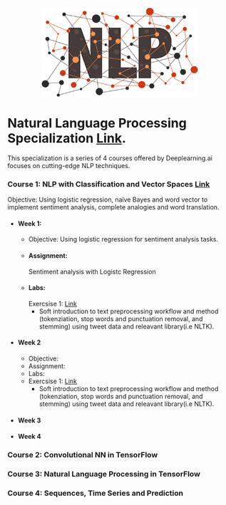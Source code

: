 <p align="center">
  <img src="https://github.com/mei-pan/Natural_Language_Processing_Specialization/blob/main/NLP_shutterstock_raindrop74-1507366230.jpg" alt="Image description" width='auto', height='200'>
</p>


# Natural Language Processing Specialization [Link](https://www.coursera.org/specializations/natural-language-processing).
  This specialization is a series of 4 courses offered by Deeplearning.ai focuses on cutting-edge NLP techniques.
  
### Course 1: NLP with Classification and Vector Spaces  [Link](https://www.coursera.org/learn/classification-vector-spaces-in-nlp?specialization=natural-language-processing)
  Objective: Using logistic regression, naïve Bayes and word vector to implement sentiment analysis, complete analogies and word translation.  
  
  - #### Week 1:
    - Objective: Using logistic regression for sentiment analysis tasks. 
    -  #### Assignment:
        Sentiment analysis with Logistc Regression 
    -  #### Labs: 
        Exercsise 1: [Link](https://github.com/mei-pan/Natural_Language_Processing_Specialization/blob/main/NLPS_C1W1_Lab1.ipynb)
          - Soft introduction to text preprocessing workflow and method (tokenziation, stop words and punctuation removal, and stemming) using tweet data and releavant library(i.e NLTK).
      
      
  - #### Week 2
    -  Objective: 
    -  Assignment: 
    -  Labs: 
      - Exercsise 1: [Link](https://github.com/mei-pan/Natural_Language_Processing_Specialization/blob/main/NLPS_C1W1_Lab1.ipynb)
        - Soft introduction to text preprocessing workflow and method (tokenziation, stop words and punctuation removal, and stemming) using tweet data and releavant library(i.e NLTK).
   
  - #### Week 3
    
  - #### Week 4
      

### Course 2: Convolutional NN in TensorFlow

### Course 3: Natural Language Processing in TensorFlow

### Course 4: Sequences, Time Series and Prediction 
